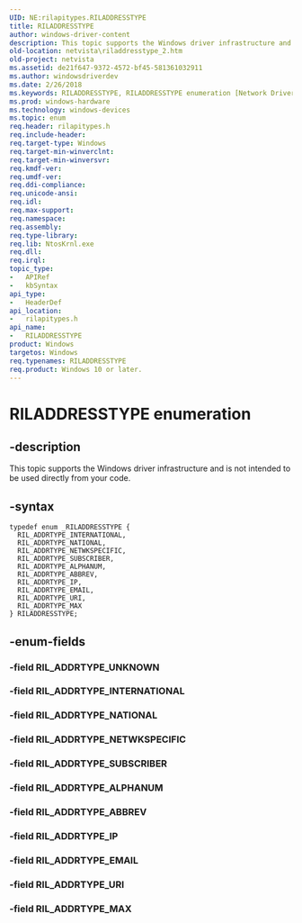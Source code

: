 ```yaml
---
UID: NE:rilapitypes.RILADDRESSTYPE
title: RILADDRESSTYPE
author: windows-driver-content
description: This topic supports the Windows driver infrastructure and is not intended to be used directly from your code.
old-location: netvista\riladdresstype_2.htm
old-project: netvista
ms.assetid: de21f647-9372-4572-bf45-581361032911
ms.author: windowsdriverdev
ms.date: 2/26/2018
ms.keywords: RILADDRESSTYPE, RILADDRESSTYPE enumeration [Network Drivers Starting with Windows Vista], RIL_ADDRTYPE_ABBREV, RIL_ADDRTYPE_ALPHANUM, RIL_ADDRTYPE_EMAIL, RIL_ADDRTYPE_INTERNATIONAL, RIL_ADDRTYPE_IP, RIL_ADDRTYPE_MAX, RIL_ADDRTYPE_NATIONAL, RIL_ADDRTYPE_NETWKSPECIFIC, RIL_ADDRTYPE_SUBSCRIBER, RIL_ADDRTYPE_URI, netvista.riladdresstype_2, rilapitypes/RILADDRESSTYPE, rilapitypes/RIL_ADDRTYPE_ABBREV, rilapitypes/RIL_ADDRTYPE_ALPHANUM, rilapitypes/RIL_ADDRTYPE_EMAIL, rilapitypes/RIL_ADDRTYPE_INTERNATIONAL, rilapitypes/RIL_ADDRTYPE_IP, rilapitypes/RIL_ADDRTYPE_MAX, rilapitypes/RIL_ADDRTYPE_NATIONAL, rilapitypes/RIL_ADDRTYPE_NETWKSPECIFIC, rilapitypes/RIL_ADDRTYPE_SUBSCRIBER, rilapitypes/RIL_ADDRTYPE_URI
ms.prod: windows-hardware
ms.technology: windows-devices
ms.topic: enum
req.header: rilapitypes.h
req.include-header: 
req.target-type: Windows
req.target-min-winverclnt: 
req.target-min-winversvr: 
req.kmdf-ver: 
req.umdf-ver: 
req.ddi-compliance: 
req.unicode-ansi: 
req.idl: 
req.max-support: 
req.namespace: 
req.assembly: 
req.type-library: 
req.lib: NtosKrnl.exe
req.dll: 
req.irql: 
topic_type:
-	APIRef
-	kbSyntax
api_type:
-	HeaderDef
api_location:
-	rilapitypes.h
api_name:
-	RILADDRESSTYPE
product: Windows
targetos: Windows
req.typenames: RILADDRESSTYPE
req.product: Windows 10 or later.
---
```


# RILADDRESSTYPE enumeration


## -description


This topic supports the Windows driver infrastructure and is not intended to be used directly from your code. 


## -syntax


````
typedef enum _RILADDRESSTYPE { 
  RIL_ADDRTYPE_INTERNATIONAL,
  RIL_ADDRTYPE_NATIONAL,
  RIL_ADDRTYPE_NETWKSPECIFIC,
  RIL_ADDRTYPE_SUBSCRIBER,
  RIL_ADDRTYPE_ALPHANUM,
  RIL_ADDRTYPE_ABBREV,
  RIL_ADDRTYPE_IP,
  RIL_ADDRTYPE_EMAIL,
  RIL_ADDRTYPE_URI,
  RIL_ADDRTYPE_MAX
} RILADDRESSTYPE;
````


## -enum-fields




### -field RIL_ADDRTYPE_UNKNOWN


### -field RIL_ADDRTYPE_INTERNATIONAL


### -field RIL_ADDRTYPE_NATIONAL


### -field RIL_ADDRTYPE_NETWKSPECIFIC


### -field RIL_ADDRTYPE_SUBSCRIBER


### -field RIL_ADDRTYPE_ALPHANUM


### -field RIL_ADDRTYPE_ABBREV


### -field RIL_ADDRTYPE_IP


### -field RIL_ADDRTYPE_EMAIL


### -field RIL_ADDRTYPE_URI


### -field RIL_ADDRTYPE_MAX

